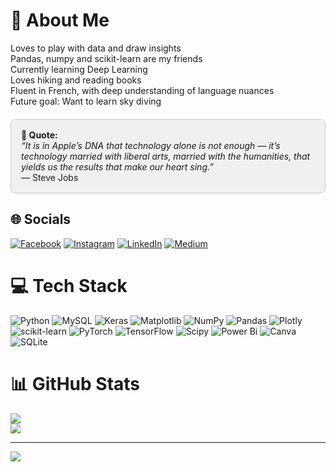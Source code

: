 # 💫 About Me
Loves to play with data and draw insights<br>Pandas, numpy and scikit-learn are my friends<br>Currently learning Deep Learning<br>Loves hiking and reading books<br>Fluent in French, with deep understanding of language nuances<br>Future goal: Want to learn sky diving

<div style="border: 1px solid #ccc; padding: 16px; border-radius: 8px; background-color: #f0f0f0; margin: 20px 0;">
  <strong>💬 Quote:</strong><br>
  <em>“It is in Apple’s DNA that technology alone is not enough — it’s technology married with liberal arts, married with the humanities, that yields us the results that make our heart sing.”</em><br>
  — Steve Jobs
</div>

## 🌐 Socials
[![Facebook](https://img.shields.io/badge/Facebook-%231877F2.svg?logo=Facebook&logoColor=white)](https://facebook.com/sanjam.preet.7) [![Instagram](https://img.shields.io/badge/Instagram-%23E4405F.svg?logo=Instagram&logoColor=white)](https://instagram.com/preetsanjam) [![LinkedIn](https://img.shields.io/badge/LinkedIn-%230077B5.svg?logo=linkedin&logoColor=white)](https://linkedin.com/in/sanjam-preet-singh-7300a5a4) [![Medium](https://img.shields.io/badge/Medium-12100E?logo=medium&logoColor=white)](https://medium.com/@sanjam.preet) 

# 💻 Tech Stack
![Python](https://img.shields.io/badge/python-3670A0?style=for-the-badge&logo=python&logoColor=ffdd54) ![MySQL](https://img.shields.io/badge/mysql-%2300000f.svg?style=for-the-badge&logo=mysql&logoColor=white) ![Keras](https://img.shields.io/badge/Keras-%23D00000.svg?style=for-the-badge&logo=Keras&logoColor=white) ![Matplotlib](https://img.shields.io/badge/Matplotlib-%23ffffff.svg?style=for-the-badge&logo=Matplotlib&logoColor=black) ![NumPy](https://img.shields.io/badge/numpy-%23013243.svg?style=for-the-badge&logo=numpy&logoColor=white) ![Pandas](https://img.shields.io/badge/pandas-%23150458.svg?style=for-the-badge&logo=pandas&logoColor=white) ![Plotly](https://img.shields.io/badge/Plotly-%233F4F75.svg?style=for-the-badge&logo=plotly&logoColor=white) ![scikit-learn](https://img.shields.io/badge/scikit--learn-%23F7931E.svg?style=for-the-badge&logo=scikit-learn&logoColor=white) ![PyTorch](https://img.shields.io/badge/PyTorch-%23EE4C2C.svg?style=for-the-badge&logo=PyTorch&logoColor=white) ![TensorFlow](https://img.shields.io/badge/TensorFlow-%23FF6F00.svg?style=for-the-badge&logo=TensorFlow&logoColor=white) ![Scipy](https://img.shields.io/badge/SciPy-%230C55A5.svg?style=for-the-badge&logo=scipy&logoColor=%white) ![Power Bi](https://img.shields.io/badge/power_bi-F2C811?style=for-the-badge&logo=powerbi&logoColor=black) ![Canva](https://img.shields.io/badge/Canva-%2300C4CC.svg?style=for-the-badge&logo=Canva&logoColor=white) ![SQLite](https://img.shields.io/badge/sqlite-%2307405e.svg?style=for-the-badge&logo=sqlite&logoColor=white)
# 📊 GitHub Stats
![](https://github-readme-streak-stats.herokuapp.com/?user=preetsanjam&theme=dark&hide_border=false)<br/>
![](https://github-readme-stats.vercel.app/api/top-langs/?username=preetsanjam&theme=dark&hide_border=false&include_all_commits=false&count_private=true&layout=compact)


---
[![](https://visitcount.itsvg.in/api?id=preetsanjam&icon=0&color=0)](https://visitcount.itsvg.in)

<!-- Proudly created with GPRM ( https://gprm.itsvg.in ) -->
